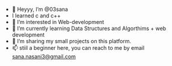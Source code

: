 - 👋 Heyyy, I’m @03sana
- I learned c and c++
- 👀 I’m interested in Web-development 
- 🌱 I’m currently learning Data Structures and Algorthims + web development
- 💞️ I’m sharing my small projects on this platform.
- 📫 stiil a beginner here, you can reach to me by email sana.nasani3@gmail.com

<!---
03sana/03sana is a ✨ special ✨ repository because its `README.md` (this file) appears on your GitHub profile.
You can click the Preview link to take a look at your changes.
--->
